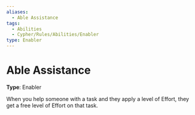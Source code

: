 ```yaml
---
aliases:
  - Able Assistance
tags:
  - Abilities
  - Cypher/Rules/Abilities/Enabler
type: Enabler
---
```


# Able Assistance

**Type**: Enabler

When you help someone with a task and they apply a level of Effort, they get a free level of Effort on that task.
